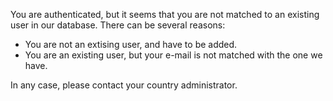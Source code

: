 ﻿You are authenticated, but it seems that you are not matched to an existing user in our database.
There can be several reasons:
- You are not an extising user, and have to be added.
- You are an existing user, but your e-mail is not matched with the one we have.

In any case, please contact your country administrator.